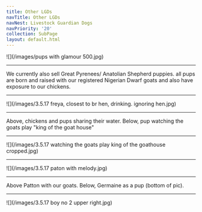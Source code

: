 ```yaml
---
title: Other LGDs
navTitle: Other LGDs
navNest: Livestock Guardian Dogs
navPriority: '20'
collection: SubPage
layout: default.html
---
```

![](/images/pups with glamour 500.jpg)

<hr />

We currently also sell Great Pyrenees/ Anatolian Shepherd puppies. all pups are born and raised with our registered Nigerian Dwarf goats and also have exposure to our chickens.

<hr />

![](/images/3.5.17 freya, closest to br hen, drinking. ignoring hen.jpg)

<hr />

Above, chickens and pups sharing their water.  Below, pup watching the goats play "king of the goat house"

<hr />

![](/images/3.5.17 watching the goats play king of the goathouse cropped.jpg)

<hr />

![](/images/3.5.17 paton with melody.jpg)

<hr />

Above Patton with our goats.  Below, Germaine as a pup (bottom of pic).

<hr />

![](/images/3.5.17 boy no 2  upper right.jpg)
